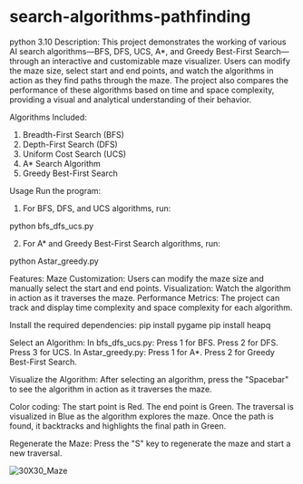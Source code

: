 # search-algorithms-pathfinding
python 3.10
Description:
This project demonstrates the working of various AI search algorithms—BFS, DFS, UCS, A*, and Greedy Best-First Search—through an interactive and customizable maze visualizer. Users can modify the maze size, select start and end points, and watch the algorithms in action as they find paths through the maze. The project also compares the performance of these algorithms based on time and space complexity, providing a visual and analytical understanding of their behavior.

Algorithms Included:
1. Breadth-First Search (BFS)
2. Depth-First Search (DFS)
3. Uniform Cost Search (UCS)
4. A* Search Algorithm
5. Greedy Best-First Search

Usage
Run the program:
1. For BFS, DFS, and UCS algorithms, run:

python bfs_dfs_ucs.py

2. For A* and Greedy Best-First Search algorithms, run:

python Astar_greedy.py

Features:
Maze Customization: Users can modify the maze size and manually select the start and end points.
Visualization: Watch the algorithm in action as it traverses the maze.
Performance Metrics: The project can track and display time complexity and space complexity for each algorithm.

Install the required dependencies:
pip install pygame
pip install heapq

Select an Algorithm:
In bfs_dfs_ucs.py:
Press 1 for BFS.
Press 2 for DFS.
Press 3 for UCS.
In Astar_greedy.py:
Press 1 for A*.
Press 2 for Greedy Best-First Search.


Visualize the Algorithm:
After selecting an algorithm, press the "Spacebar" to see the algorithm in action as it traverses the maze.


Color coding:
The start point is Red.
The end point is Green.
The traversal is visualized in Blue as the algorithm explores the maze.
Once the path is found, it backtracks and highlights the final path in Green.


Regenerate the Maze:
Press the "S" key to regenerate the maze and start a new traversal.

![30X30_Maze](https://github.com/user-attachments/assets/d2cb8181-2e01-45c2-aa4e-f5b6fd94cf97)



